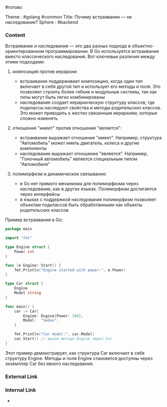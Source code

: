 #готово 

Theme : #golang #common 
Title: Почему встраивание — не наследование?
Sphere : #backend

### Content

Встраивание и наследование — это два разных подхода в объектно-ориентированном программировании. В Go используется встраивание вместо классического наследования. Вот ключевые различия между этими подходами:

1. композиция против иерархии:
   - встраивание поддерживает композицию, когда один тип включает в себя другой тип и использует его методы и поля. Это позволяет строить более гибкие и модульные системы, так как типы могут быть легко комбинированы
   - наследование создает иерархическую структуру классов, где подклассы наследуют свойства и методы родительских классов. Это может приводить к жестко связанным иерархиям, которые сложно изменять

2. отношение "имеет" против отношения "является":
   - встраивание выражает отношение "имеет". Например, структура "Автомобиль" может иметь двигатель, колеса и другие компоненты
   - наследование выражает отношение "является". Например, "Гоночный автомобиль" является специальным типом "Автомобиля"

3. полиморфизм и динамическое связывание:
   - в Go нет прямого механизма для полиморфизма через наследование, как в других языках. Полиморфизм достигается через интерфейсы
   - в языках с поддержкой наследования полиморфизм позволяет объектам подклассов быть обработанными как объекты родительских классов

Пример встраивания в Go:

```go
package main

import "fmt"

type Engine struct {
    Power int
}

func (e Engine) Start() {
    fmt.Println("Engine started with power:", e.Power)
}

type Car struct {
    Engine
    Model string
}

func main() {
    car := Car{
        Engine: Engine{Power: 100},
        Model:  "Sedan",
    }

    fmt.Println("Car model:", car.Model)
    car.Start() // вызов метода Engine через Car
}
```

Этот пример демонстрирует, как структура Car включает в себя структуру Engine. Методы и поля Engine становятся доступны через экземпляр Car без явного наследования.

### External Link



### Internal Link

- 